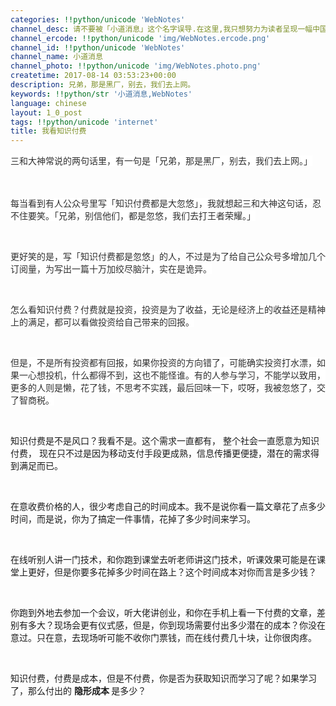 ```yaml
---
categories: !!python/unicode 'WebNotes'
channel_desc: 请不要被「小道消息」这个名字误导.在这里,我只想努力为读者呈现一幅中国互联网的清明上河图.
channel_ercode: !!python/unicode 'img/WebNotes.ercode.png'
channel_id: !!python/unicode 'WebNotes'
channel_name: 小道消息
channel_photo: !!python/unicode 'img/WebNotes.photo.png'
createtime: 2017-08-14 03:53:23+00:00
description: 兄弟，那是黑厂，别去，我们去上网。
keywords: !!python/str '小道消息,WebNotes'
language: chinese
layout: 1_0_post
tags: !!python/unicode 'internet'
title: 我看知识付费
---
```

<div class="rich_media_content" id="js_content">
<p>
<span style="color: rgb(47, 47, 47); font-family: -apple-system, 'SF UI Text', Arial, 'PingFang SC', 'Hiragino Sans GB', 'Microsoft YaHei', 'WenQuanYi Micro Hei', sans-serif; orphans: 2; widows: 2; background-color: rgb(255, 255, 255);">
          三和大神常说的两句话里，有一句是「兄弟，那是黑厂，别去，我们去上网。」
         </span>
<br/>
</p>
<p>
<span style="color: rgb(47, 47, 47); font-family: -apple-system, 'SF UI Text', Arial, 'PingFang SC', 'Hiragino Sans GB', 'Microsoft YaHei', 'WenQuanYi Micro Hei', sans-serif; font-size: 16px; font-variant-ligatures: normal; orphans: 2;  widows: 2; background-color: rgb(255, 255, 255);">
<br/>
</span>
</p>
<p style="orphans: 2; widows: 2;">
<span style="color:#2f2f2f;font-family:-apple-system, SF UI Text, Arial, PingFang SC, Hiragino Sans GB, Microsoft YaHei, WenQuanYi Micro Hei, sans-serif">
<span style="background-color: rgb(255, 255, 255);">
           每当看到有人公众号里写「知识付费都是大忽悠」，我就想起三和大神这句话，忍不住要笑。「兄弟，别信他们，都是忽悠，我们去打王者荣耀。」
          </span>
</span>
</p>
<p style="orphans: 2; widows: 2;">
<span style="color:#2f2f2f;font-family:-apple-system, SF UI Text, Arial, PingFang SC, Hiragino Sans GB, Microsoft YaHei, WenQuanYi Micro Hei, sans-serif">
<span style="background-color: rgb(255, 255, 255);">
<br/>
</span>
</span>
</p>
<p style="orphans: 2; widows: 2;">
<span style="color:#2f2f2f;font-family:-apple-system, SF UI Text, Arial, PingFang SC, Hiragino Sans GB, Microsoft YaHei, WenQuanYi Micro Hei, sans-serif">
<span style="background-color: rgb(255, 255, 255);">
           更好笑的是，写「知识付费都是忽悠」的人，不过是为了给自己公众号多增加几个订阅量，为写出一篇十万加绞尽脑汁，实在是诡异。
          </span>
</span>
</p>
<p style="orphans: 2; widows: 2;">
<span style="color:#2f2f2f;font-family:-apple-system, SF UI Text, Arial, PingFang SC, Hiragino Sans GB, Microsoft YaHei, WenQuanYi Micro Hei, sans-serif">
<span style="background-color: rgb(255, 255, 255);">
<br/>
</span>
</span>
</p>
<p style="orphans: 2; widows: 2;">
<span style="color:#2f2f2f;font-family:-apple-system, SF UI Text, Arial, PingFang SC, Hiragino Sans GB, Microsoft YaHei, WenQuanYi Micro Hei, sans-serif">
<span style="background-color: rgb(255, 255, 255);">
           怎么看知识付费？付费就是投资，投资是为了收益，无论是经济上的收益还是精神上的满足，都可以看做投资给自己带来的回报。
          </span>
</span>
</p>
<p style="orphans: 2; widows: 2;">
<span style="color:#2f2f2f;font-family:-apple-system, SF UI Text, Arial, PingFang SC, Hiragino Sans GB, Microsoft YaHei, WenQuanYi Micro Hei, sans-serif">
<span style="background-color: rgb(255, 255, 255);">
<br/>
</span>
</span>
</p>
<p style="orphans: 2; widows: 2;">
<span style="color:#2f2f2f;font-family:-apple-system, SF UI Text, Arial, PingFang SC, Hiragino Sans GB, Microsoft YaHei, WenQuanYi Micro Hei, sans-serif">
<span style="background-color: rgb(255, 255, 255);">
           但是，不是所有投资都有回报，如果你投资的方向错了，可能确实投资打水漂，如果一心想投机，什么都得不到，这也不能怪谁。有的人参与学习，不能学以致用，更多的人则是懒，花了钱，不思考不实践，最后回味一下，哎呀，我被忽悠了，交了智商税。
          </span>
</span>
</p>
<p style="orphans: 2; widows: 2;">
<span style="color:#2f2f2f;font-family:-apple-system, SF UI Text, Arial, PingFang SC, Hiragino Sans GB, Microsoft YaHei, WenQuanYi Micro Hei, sans-serif">
<span style="background-color: rgb(255, 255, 255);">
<br/>
</span>
</span>
</p>
<p style="orphans: 2; widows: 2;">
         知识付费是不是风口？我看不是。这个需求一直都有，
         <span style="orphans: 2;  widows: 2;">
          整个社会一直愿意为知识付费，
         </span>
         现在只不过是因为移动支付手段更成熟，信息传播更便捷，潜在的需求得到满足而已。
        </p>
<p style="orphans: 2; widows: 2;">
<br/>
</p>
<p style="orphans: 2; widows: 2;">
         在意收费价格的人，很少考虑自己的时间成本。我不是说你看一篇文章花了点多少时间，而是说，你为了搞定一件事情，花掉了多少时间来学习。
        </p>
<p style="orphans: 2; widows: 2;">
<br/>
</p>
<p style="orphans: 2; widows: 2;">
         在线听别人讲一门技术，和你跑到课堂去听老师讲这门技术，听课效果可能是在课堂上更好，但是你要多花掉多少时间在路上？这个时间成本对你而言是多少钱？
        </p>
<p style="orphans: 2; widows: 2;">
<br/>
</p>
<p style="orphans: 2; widows: 2;">
         你跑到外地去参加一个会议，听大佬讲创业，和你在手机上看一下付费的文章，差别有多大？现场会更有仪式感，但是，你到现场需要付出多少潜在的成本？你没在意过。只在意，去现场听可能不收你门票钱，而在线付费几十块，让你很肉疼。
        </p>
<p style="orphans: 2; widows: 2;">
<br/>
</p>
<p style="orphans: 2; widows: 2;">
         知识付费，付费是成本，但是不付费，你是否为获取知识而学习了呢？如果学习了，那么付出的
         <strong>
          隐形成本
         </strong>
         是多少？
        </p>
</div>